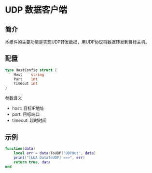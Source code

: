 <!--
 Copyright (C) 2023 wwhai

 This program is free software: you can redistribute it and/or modify
 it under the terms of the GNU Affero General Public License as
 published by the Free Software Foundation, either version 3 of the
 License, or (at your option) any later version.

 This program is distributed in the hope that it will be useful,
 but WITHOUT ANY WARRANTY; without even the implied warranty of
 MERCHANTABILITY or FITNESS FOR A PARTICULAR PURPOSE.  See the
 GNU Affero General Public License for more details.

 You should have received a copy of the GNU Affero General Public License
 along with this program.  If not, see <UDP://www.gnu.org/licenses/>.
-->


# UDP 数据客户端
## 简介
本组件的主要功能是实现UDP转发数据，用UDP协议将数据转发到目标主机。
## 配置
```go
type HostConfig struct {
	Host    string
	Port    int
	Timeout int
}
```
参数含义
- host: 目标IP地址
- port: 目标端口
- timeout: 超时时间

## 示例
```lua
function(data)
    local err = data:ToUDP('UDPOut', data)
	print("[LUA DataToUDP] ==>", err)
	return true, data
end
```